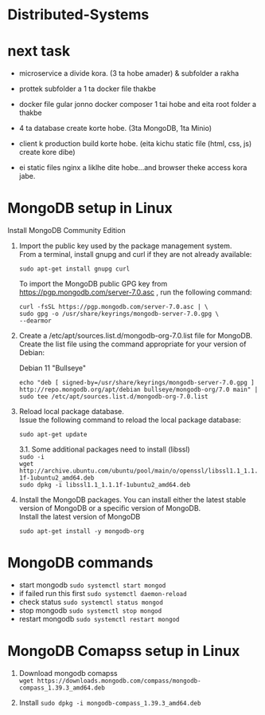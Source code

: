 # Distributed-Systems


# next task

- microservice a divide kora. (3 ta hobe amader) & subfolder a rakha
- prottek subfolder a 1 ta docker file thakbe
- docker file gular jonno docker composer 1 tai hobe and eita root folder a thakbe
- 4 ta database create korte hobe. (3ta MongoDB, 1ta Minio)


- client k production build korte hobe. (eita kichu static file (html, css, js) create kore dibe)
- ei static files nginx a liklhe dite hobe...and browser theke access kora jabe.




# MongoDB setup in Linux

Install MongoDB Community Edition


1. Import the public key used by the package management system.<br/>
From a terminal, install gnupg and curl if they are not already available:

    ``` sudo apt-get install gnupg curl ``` 

    To import the MongoDB public GPG key from 
    https://pgp.mongodb.com/server-7.0.asc
    , run the following command:

    ```
    curl -fsSL https://pgp.mongodb.com/server-7.0.asc | \
    sudo gpg -o /usr/share/keyrings/mongodb-server-7.0.gpg \
    --dearmor

    ```

2. Create a /etc/apt/sources.list.d/mongodb-org-7.0.list file for MongoDB.<br/>
Create the list file using the command appropriate for your version of Debian: <br/>


    Debian 11 "Bullseye"
    ```
    echo "deb [ signed-by=/usr/share/keyrings/mongodb-server-7.0.gpg ] http://repo.mongodb.org/apt/debian bullseye/mongodb-org/7.0 main" | sudo tee /etc/apt/sources.list.d/mongodb-org-7.0.list

    ```
3. Reload local package database.<br/>
Issue the following command to reload the local package database: <br/>

    ``` sudo apt-get update ```

    3.1. Some additional packages need to install (libssl) <br/>
            ```sudo -i``` <br/>
            ```wget http://archive.ubuntu.com/ubuntu/pool/main/o/openssl/libssl1.1_1.1.1f-1ubuntu2_amd64.deb``` <br/>
            ```sudo dpkg -i libssl1.1_1.1.1f-1ubuntu2_amd64.deb```

4. Install the MongoDB packages. You can install either the latest stable version of MongoDB or a specific version of MongoDB. <br/>
Install the latest version of MongoDB

    ```sudo apt-get install -y mongodb-org```


# MongoDB commands

- start mongodb ```sudo systemctl start mongod```
- if failed run this first ```sudo systemctl daemon-reload```
- check status ```sudo systemctl status mongod```
- stop mongodb ```sudo systemctl stop mongod```
- restart mongodb ```sudo systemctl restart mongod``` 


# MongoDB Comapss setup in Linux

1. Download mongodb comapss <br/>
    ```wget https://downloads.mongodb.com/compass/mongodb-compass_1.39.3_amd64.deb```

2. Install 
    ```sudo dpkg -i mongodb-compass_1.39.3_amd64.deb```
